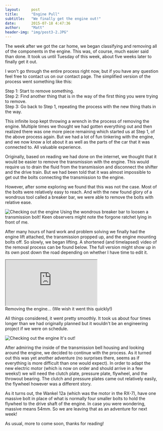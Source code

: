 ```yaml
---
layout:     post
title:      "Engine Pull"
subtitle:   "We finally get the engine out!"
date:       2015-07-18 4:47:36
author:     "Matt"
header-img: "img/post3-2.JPG"
---
```


<p>The week after we got the car home, we began classifying and removing all of the components in the engine. This was, of course, much easier said than done. It took us until Tuesday of this week, about five weeks later to finally get it out.</p>

<p>I won't go through the entire process right now, but if you have any question feel free to contact us on our contact page. The simplified version of the process went something like this:</p>

<p>Step 1: Start to remove something.<br />Step 2: Find another thing that is in the way of the first thing you were trying to remove.<br />Step 3: Go back to Step 1, repeating the process with the new thing thats in the way.</p>

<p>This infinite loop kept throwing a wrench in the process of removing the engine. Multiple times we thought we had gotten everything out and then realized there was one more piece remaining which started us at Step 1, of the above process again. But we had a lot of fun tinkering with the engine, and we now know a lot about it as well as the parts of the car that it was connected to. All valuable experience.</p>

<p>Originally, based on reading we had done on the internet, we thought that it would be easier to remove the transmission with the engine. This would require us to drain the fluid from the transmission and disconnect the shifter and the drive train. But we had been told that it was almost impossible to get out the bolts connecting the transmission to the engine.</p>

<p>However, after some exploring we found that this was not the case. Most of the bolts were relatively easy to reach. And with the new found glory of a wondrous tool called a breaker bar, we were able to remove the bolts with relative ease.</p>

<img src="{{ site.baseurl }}/img/post3-1.JPG" alt="Checking out the engine">
<span class="caption text-muted">Using the wondrous breaker bar to loosen a transmission bolt! Keen observers might note the forgone ratchet lying in front of me.</span>

<p>After many hours of hard work and problem solving we finally had the engine lift attached, the transmission propped up, and the engine mounting bolts off. So slowly, we began lifting. A shortened (and timelapsed) video of the removal process can be found below. The full version might show up in its own post down the road depending on whether I have time to edit it.</p>

<div class="embed-responsive embed-responsive-16by9"> <iframe class="embed-responsive-item" src="https://www.youtube.com/embed/FZ96vlpdzzU"></iframe></div>
<span class="caption text-muted">Removing the engine... (We wish it went this quickly!)</span>

<p>All things considered, it went pretty smoothly. It took us about four times longer than we had originally planned but it wouldn't be an engineering project if we were on schedule.</p>

<img src="{{ site.baseurl }}/img/post3-2.JPG" alt="Checking out the engine">
<span class="caption text-muted">It's out!</span>

<p>After admiring the inside of the transmission bell housing and looking around the engine, we decided to continue with the process. As it turned out this was yet another adventure (no surprises there, seems as if everything is more difficult than one would expect). In order to adapt the new electric motor (which is now on order and should arrive in a few weeks!) we will need the clutch plate, pressure plate, flywheel, and the throwout bearing. The clutch and pressure plates came out relatively easily, the flywheel however was a different story.</p>

<p>As it turns out, the Wankel 12a (which was the motor in the RX-7), have one massive bolt in place of what is normally four smaller bolts to hold the flywheel to the drive shaft of the engine. In case you were wondering, massive means 54mm. So we are leaving that as an adventure for next week!</p>

<p>As usual, more to come soon, thanks for reading!</p>